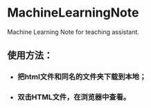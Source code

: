 # MachineLearningNote
Machine Learning Note for teaching assistant.

## 使用方法：
* ### 把html文件和同名的文件夹下载到本地；
* ### 双击HTML文件，在浏览器中查看。
